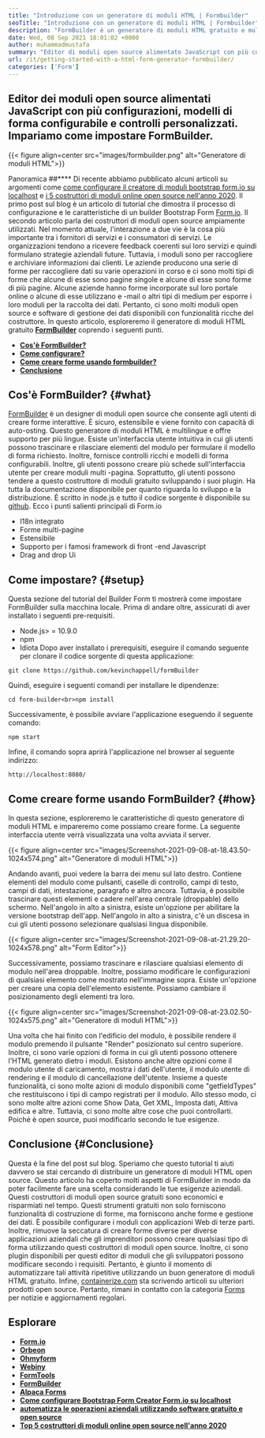 ```yaml
---
title: "Introduzione con un generatore di moduli HTML | Formbuilder" 
seoTitle: "Introduzione con un generatore di moduli HTML | Formbuilder" 
description: "FormBuilder è un generatore di moduli HTML gratuito e multilingue con interfaccia utente Drag & Drop. Segui questo tutorial per imparare a configurarlo su LocalHost." 
date: Wed, 08 Sep 2021 18:01:02 +0000
author: muhammadmustafa
summary: "Editor di moduli open source alimentato JavaScript con più configurazioni, modelli di modulo configurabile e controlli personalizzati. Impariamo come impostare FormBuilder." 
url: /it/getting-started-with-a-html-form-generator-formbuilder/
categories: ['Form']
---
```


## Editor dei moduli open source alimentati JavaScript con più configurazioni, modelli di forma configurabile e controlli personalizzati. Impariamo come impostare FormBuilder.

{{< figure align=center src="images/formbuilder.png" alt="Generatore di moduli HTML">}}


Panoramica ##****
Di recente abbiamo pubblicato alcuni articoli su argomenti come [come configurare il creatore di moduli bootstrap form.io su localhost][1] e [i 5 costruttori di moduli online open source nell'anno 2020][2]. Il primo post sul blog è un articolo di tutorial che dimostra il processo di configurazione e le caratteristiche di un builder Bootstrap Form [Form.io][3]. Il secondo articolo parla dei costruttori di moduli open source ampiamente utilizzati. Nel momento attuale, l'interazione a due vie è la cosa più importante tra i fornitori di servizi e i consumatori di servizi. Le organizzazioni tendono a ricevere feedback coerenti sui loro servizi e quindi formulano strategie aziendali future. Tuttavia, i moduli sono per raccogliere e archiviare informazioni dai clienti. Le aziende producono una serie di forme per raccogliere dati su varie operazioni in corso e ci sono molti tipi di forme che alcune di esse sono pagine singole e alcune di esse sono forme di più pagine. Alcune aziende hanno forme incorporate sul loro portale online o alcune di esse utilizzano e -mail o altri tipi di medium per esporre i loro moduli per la raccolta dei dati.
Pertanto, ci sono molti moduli open source e software di gestione dei dati disponibili con funzionalità ricche del costruttore. In questo articolo, esploreremo il generatore di moduli HTML gratuito **[FormBuilder][4]** coprendo i seguenti punti.
* **[Cos'è FormBuilder?][5]** 
* [ **Come configurare?** ][6]
* [ **Come creare forme usando formbuilder?** ][7]
* **[Conclusione][8]** 

## Cos'è FormBuilder? {#what}

[FormBuilder][4] è un designer di moduli open source che consente agli utenti di creare forme interattive. È sicuro, estensibile e viene fornito con capacità di auto-osting. Questo generatore di moduli HTML è multilingue e offre supporto per più lingue. Esiste un'interfaccia utente intuitiva in cui gli utenti possono trascinare e rilasciare elementi del modulo per formulare il modello di forma richiesto. Inoltre, fornisce controlli ricchi e modelli di forma configurabili. Inoltre, gli utenti possono creare più schede sull'interfaccia utente per creare moduli multi -pagina. Soprattutto, gli utenti possono tendere a questo costruttore di moduli gratuito sviluppando i suoi plugin. Ha tutta la documentazione disponibile per quanto riguarda lo sviluppo e la distribuzione. È scritto in node.js e tutto il codice sorgente è disponibile su [github][9].
Ecco i punti salienti principali di Form.io
  * I18n integrato
  * Forme multi-pagine
  * Estensibile
  * Supporto per i famosi framework di front -end Javascript
  * Drag and drop Ui

## Come impostare? {#setup}

Questa sezione del tutorial del Builder Form ti mostrerà come impostare FormBuilder sulla macchina locale.
Prima di andare oltre, assicurati di aver installato i seguenti pre-requisiti.
  * Node.js> = 10.9.0
  * npm
  * Idiota
Dopo aver installato i prerequisiti, eseguire il comando seguente per clonare il codice sorgente di questa applicazione:
```
git clone https://github.com/kevinchappell/formBuilder
```
Quindi, eseguire i seguenti comandi per installare le dipendenze:
```
cd form-builder<br>npm install 
```
Successivamente, è possibile avviare l'applicazione eseguendo il seguente comando:
```
npm start
```
Infine, il comando sopra aprirà l'applicazione nel browser al seguente indirizzo:
```
http://localhost:8080/
```

## Come creare forme usando FormBuilder? {#how}

In questa sezione, esploreremo le caratteristiche di questo generatore di moduli HTML e impareremo come possiamo creare forme.
La seguente interfaccia utente verrà visualizzata una volta avviata il server.

{{< figure align=center src="images/Screenshot-2021-09-08-at-18.43.50-1024x574.png" alt="Generatore di moduli HTML">}}

Andando avanti, puoi vedere la barra dei menu sul lato destro. Contiene elementi del modulo come pulsanti, caselle di controllo, campi di testo, campi di dati, intestazione, paragrafo e altro ancora. Tuttavia, è possibile trascinare questi elementi e cadere nell'area centrale (droppable) dello schermo. Nell'angolo in alto a sinistra, esiste un'opzione per abilitare la versione bootstrap dell'app. Nell'angolo in alto a sinistra, c'è un discesa in cui gli utenti possono selezionare qualsiasi lingua disponibile.

{{< figure align=center src="images/Screenshot-2021-09-08-at-21.29.20-1024x578.png" alt="Form Editor">}}

Successivamente, possiamo trascinare e rilasciare qualsiasi elemento di modulo nell'area droppable. Inoltre, possiamo modificare le configurazioni di qualsiasi elemento come mostrato nell'immagine sopra. Esiste un'opzione per creare una copia dell'elemento esistente. Possiamo cambiare il posizionamento degli elementi tra loro.

{{< figure align=center src="images/Screenshot-2021-09-08-at-23.02.50-1024x575.png" alt="Generatore di moduli HTML">}}

Una volta che hai finito con l'edificio del modulo, è possibile rendere il modulo premendo il pulsante "Render" posizionato sul centro superiore. Inoltre, ci sono varie opzioni di forma in cui gli utenti possono ottenere l'HTML generato dietro i moduli. Esistono anche altre opzioni come il modulo utente di caricamento, mostra i dati dell'utente, il modulo utente di rendering e il modulo di cancellazione dell'utente. Insieme a queste funzionalità, ci sono molte azioni di modulo disponibili come "getfieldTypes" che restituiscono i tipi di campo registrati per il modulo. Allo stesso modo, ci sono molte altre azioni come Show Data, Get XML, Imposta dati, Attiva edifica e altre. Tuttavia, ci sono molte altre cose che puoi controllarti. Poiché è open source, puoi modificarlo secondo le tue esigenze.

## Conclusione {#Conclusione}

Questa è la fine del post sul blog. Speriamo che questo tutorial ti aiuti davvero se stai cercando di distribuire un generatore di moduli HTML open source. Questo articolo ha coperto molti aspetti di FormBuilder in modo da poter facilmente fare una scelta considerando le tue esigenze aziendali. Questi costruttori di moduli open source gratuiti sono economici e risparmiati nel tempo. Questi strumenti gratuiti non solo forniscono funzionalità di costruzione di forme, ma forniscono anche forme e gestione dei dati. È possibile configurare i moduli con applicazioni Web di terze parti. Inoltre, rimuove la seccatura di creare forme diverse per diverse applicazioni aziendali che gli imprenditori possono creare qualsiasi tipo di forma utilizzando questi costruttori di moduli open source. Inoltre, ci sono plugin disponibili per questi editor di moduli che gli sviluppatori possono modificare secondo i requisiti. Pertanto, è giunto il momento di automatizzare tali attività ripetitive utilizzando un buon generatore di moduli HTML gratuito.
Infine, [containerize.com][10] sta scrivendo articoli su ulteriori prodotti open source. Pertanto, rimani in contatto con la categoria [Forms][11] per notizie e aggiornamenti regolari.

## Esplorare
* **[Form.io][3]** 
* **[Orbeon][12]** 
* **[Ohmyform][13]** 
* **[Webiny][14]** 
* **[FormTools][15]** 
* **[FormBuilder][4]** 
* **[Alpaca Forms][16]** 
* [ **Come configurare Bootstrap Form Creator Form.io su localhost** ][1]
* [ **automatizza le operazioni aziendali utilizzando software gratuito e open source** ][17]
* [ **Top 5 costruttori di moduli online open source nell'anno 2020** ][2]



[1]: https://blog.containerize.com/form/how-to-setup-bootstrap-form-creator-formio-on-localhost/
[2]: https://blog.containerize.com/form/top-5-open-source-online-form-builders-in-year-2020/
[3]: https://products.containerize.com/form/formio/
[4]: https://products.containerize.com/form/formbuilder/
[5]: #what
[6]: #setup
[7]: #how
[8]: #Conclusion
[9]: https://github.com/kevinchappell/formBuilder
[10]: https://www.containerize.com/
[11]: https://products.containerize.com/healthcare-technologies/
[12]: https://products.containerize.com/form/orbeon/
[13]: https://products.containerize.com/form/ohmyform/
[14]: https://products.containerize.com/form/webiny/
[15]: https://products.containerize.com/form/formtools/
[16]: https://products.containerize.com/form/alpaca/
[17]: https://blog.containerize.com/blogging/automate-business-operations-using-open-source-software/
